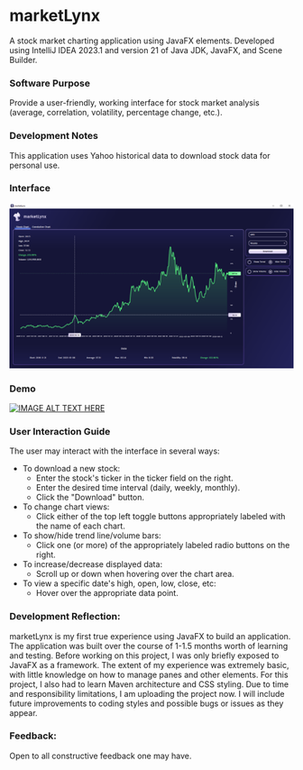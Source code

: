 # marketLynx
A stock market charting application using JavaFX elements.
Developed using IntelliJ IDEA 2023.1 and version 21 of Java JDK, JavaFX, and Scene Builder.
### Software Purpose
Provide a user-friendly, working interface for stock market analysis (average, correlation, volatility, percentage change, etc.).
### Development Notes
This application uses Yahoo historical data to download stock data for personal use.
### Interface
![marketLynxInterface.png](src%2Fmain%2Fresources%2Fcom%2Flrogerscs%2Fmarketlynx%2Fimage%2FmarketLynxInterface.png)
### Demo
[![IMAGE ALT TEXT HERE](https://img.youtube.com/vi/IgMjMRjCAuk/0.jpg)](https://www.youtube.com/watch?v=IgMjMRjCAuk)
### User Interaction Guide
The user may interact with the interface in several ways:
- To download a new stock:
  - Enter the stock's ticker in the ticker field on the right.
  - Enter the desired time interval (daily, weekly, monthly).
  - Click the "Download" button.
- To change chart views:
  - Click either of the top left toggle buttons appropriately labeled with the name of each chart.
- To show/hide trend line/volume bars:
  - Click one (or more) of the appropriately labeled radio buttons on the right.
- To increase/decrease displayed data:
  - Scroll up or down when hovering over the chart area.
- To view a specific date's high, open, low, close, etc:
  - Hover over the appropriate data point.
### Development Reflection:
marketLynx is my first true experience using JavaFX to build an application. 
The application was built over the course of 1-1.5 months worth of learning and testing. 
Before working on this project, I was only briefly exposed to JavaFX as a framework.
The extent of my experience was extremely basic, with little knowledge on how to manage panes and other elements. 
For this project, I also had to learn Maven architecture and CSS styling.
Due to time and responsibility limitations, I am uploading the project now.
I will include future improvements to coding styles and possible bugs or issues as they appear.
### Feedback:
Open to all constructive feedback one may have.